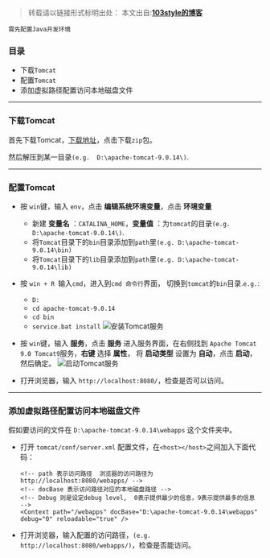 >转载请以链接形式标明出处： 
本文出自:[**103style的博客**](http://blog.csdn.net/lxk_1993) 

`需先配置Java开发环境`

### 目录
* 下载`Tomcat`
* 配置`Tomcat`
* 添加虚拟路径配置访问本地磁盘文件

---

### 下载Tomcat
首先下载Tomcat，[下载地址](http://tomcat.apache.org/download-90.cgi)，点击下载`zip`包。

然后解压到某一目录`(e.g.  D:\apache-tomcat-9.0.14\)`.

---

### 配置Tomcat
* 按 `win`键，输入 `env`，点击 **编辑系统环境变量**，点击 **环境变量**
  * 新建 **变量名** ：`CATALINA_HOME`，**变量值** ：为`tomcat`的目录`(e.g.  D:\apache-tomcat-9.0.14\)`.
  * 将`Tomcat`目录下的`bin`目录添加到`path`里`(e.g. D:\apache-tomcat-9.0.14\bin)`
  * 将`Tomcat`目录下的`lib`目录添加到`path`里`(e.g. D:\apache-tomcat-9.0.14\lib)`

* 按 `win + R `输入`cmd`，进入到`cmd 命令行`界面， 切换到`tomcat`的`bin`目录.`e.g.`:
  * `D:`
  * `cd apache-tomcat-9.0.14`
  * `cd bin`
  * `service.bat install`
  ![安装Tomcat服务](https://upload-images.jianshu.io/upload_images/1709375-3fcf980f24023df1.png?imageMogr2/auto-orient/strip%7CimageView2/2/w/1240)

* 按 `win`键，输入 **服务**，点击 **服务** 进入服务界面，在右侧找到 `Apache Tomcat 9.0 Tomcat9`服务，**右键** 选择 **属性**， 将 **启动类型** 设置为 **自动**，点击 **启动**，然后确定。
  ![启动Tomcat服务](https://upload-images.jianshu.io/upload_images/1709375-7dcc8e029ae63dd5.png?imageMogr2/auto-orient/strip%7CimageView2/2/w/1240)

* 打开浏览器，输入 `http://localhost:8080/`，检查是否可以访问。

---

### 添加虚拟路径配置访问本地磁盘文件

假如要访问的文件在 `D:\apache-tomcat-9.0.14\webapps` 这个文件夹中。

* 打开 `tomcat/conf/server.xml` 配置文件，在`<host></host>`之间加入下面代码：
  ```
  <!-- path 表示访问路径  浏览器的访问路径为 http://localhost:8080/webapps/ -->
  <!-- docBase 表示访问路径对应的本地磁盘路径 -->
  <!-- Debug 则是设定debug level,  0表示提供最少的信息，9表示提供最多的信息 -->
  <Context path="/webapps" docBase="D:\apache-tomcat-9.0.14\webapps" debug="0" reloadable="true" />
  ```
* 打开浏览器，输入配置的访问路径，`(e.g. http://localhost:8080/webapps/)`，检查是否能访问。

